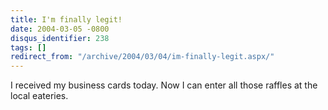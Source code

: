```yaml
---
title: I'm finally legit!
date: 2004-03-05 -0800
disqus_identifier: 238
tags: []
redirect_from: "/archive/2004/03/04/im-finally-legit.aspx/"
---
```


I received my business cards today. Now I can enter all those raffles at
the local eateries.


